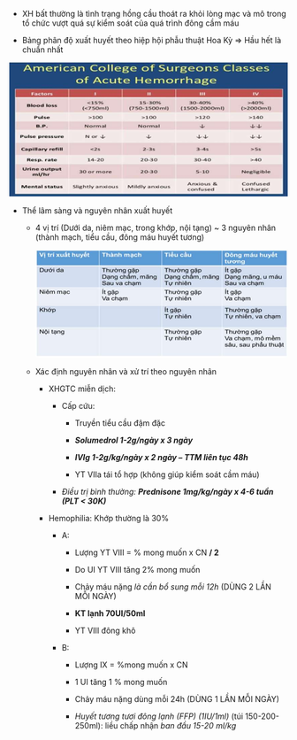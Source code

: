 - XH bất thường là tình trạng hồng cầu thoát ra khỏi lòng mạc và mô trong tổ chức vượt quá sự kiểm soát của quá trình đông cầm máu
  
- Bảng phân độ xuất huyết theo hiệp hội phẫu thuật Hoa Kỳ => Hầu hết là chuẩn nhất
  

  
![Xuất huyết-1687347416454.jpeg](../../../200%20Files/image/image/Xu%E1%BA%A5t%20huy%E1%BA%BFt-1687347416454.jpeg)
  

  
- Thể lâm sàng và nguyên nhân xuất huyết
  
	- 4 vị trí (Dưới da, niêm mạc, trong khớp, nội tạng) ~ 3 nguyên nhân (thành mạch, tiểu cầu, đông máu huyết tương)
  
	  ![Xuất huyết-1687347423665.jpeg](../../../200%20Files/image/image/Xu%E1%BA%A5t%20huy%E1%BA%BFt-1687347423665.jpeg)
  
	- Xác định nguyên nhân và xử trí theo nguyên nhân
  
		- XHGTC miễn dịch:
  
			- Cấp cứu:
  
				- Truyền tiểu cầu đậm đặc
  
				- **_Solumedrol 1-2g/ngày x 3 ngày_**
  
				- **_IVIg 1-2g/kg/ngày x 2 ngày – TTM liên tục 48h_**
  
				- YT VIIa tái tổ hợp (không giúp kiểm soát cầm máu)
  
			- _Điều trị bình thường: **Prednisone 1mg/kg/ngày x 4-6 tuần (PLT < 30K)**_
  
		- Hemophilia: Khớp thường là 30%
  
			- A:
  
				- Lượng YT VIII = % mong muốn x CN **/ 2**
  
				- Do UI YT VIII tăng 2% mong muốn
  
				- Chảy máu nặng _là cần bổ sung mỗi 12h_ (DÙNG 2 LẦN MỖI NGÀY)
  
				- **KT lạnh 70UI/50ml**
  
				- YT VIII đông khô
  
			- B:
  
				- Lượng IX = %mong muốn x CN
  
				- 1 UI tăng 1 % mong muốn
  
				- Chảy máu nặng dùng mỗi 24h (DÙNG 1 LẦN MỖI NGÀY)
  
				- _Huyết tương tươi đông lạnh (FFP) (1IU/1ml)_ (túi 150-200-250ml): liều chấp nhận _ban đầu 15-20 ml/kg_